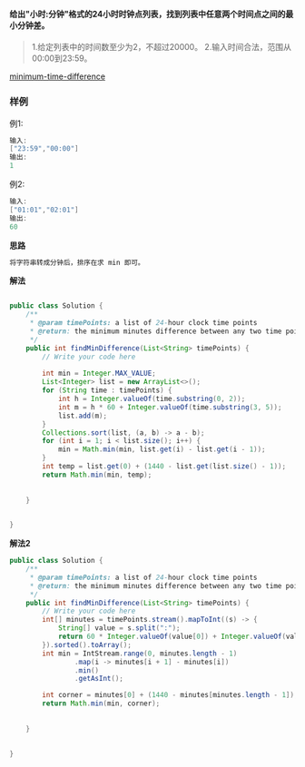 #### 给出"小时:分钟"格式的24小时时钟点列表，找到列表中任意两个时间点之间的最小**分钟**差。

> 1.给定列表中的时间数至少为2，不超过20000。
> 2.输入时间合法，范围从00:00到23:59。



[minimum-time-difference](https://www.lintcode.com/problem/minimum-time-difference/description)

### **样例**

例1:

```java
输入:
["23:59","00:00"]
输出:
1
```

例2:

```java
输入:
["01:01","02:01"]
输出:
60
```



**思路**

```java
将字符串转成分钟后，排序在求 min 即可。
```



**解法**

```java

public class Solution {
    /**
     * @param timePoints: a list of 24-hour clock time points
     * @return: the minimum minutes difference between any two time points in the list
     */
    public int findMinDifference(List<String> timePoints) {
        // Write your code here
        
        int min = Integer.MAX_VALUE;
        List<Integer> list = new ArrayList<>();
        for (String time : timePoints) {
            int h = Integer.valueOf(time.substring(0, 2));
            int m = h * 60 + Integer.valueOf(time.substring(3, 5));
            list.add(m);
        }
        Collections.sort(list, (a, b) -> a - b);
        for (int i = 1; i < list.size(); i++) {
            min = Math.min(min, list.get(i) - list.get(i - 1));
        }
        int temp = list.get(0) + (1440 - list.get(list.size() - 1));
        return Math.min(min, temp);
      
       
    }

   
}
```





**解法2**

```java
public class Solution {
    /**
     * @param timePoints: a list of 24-hour clock time points
     * @return: the minimum minutes difference between any two time points in the list
     */
    public int findMinDifference(List<String> timePoints) {
        // Write your code here
        int[] minutes = timePoints.stream().mapToInt((s) -> {
            String[] value = s.split(":");
            return 60 * Integer.valueOf(value[0]) + Integer.valueOf(value[1]);
        }).sorted().toArray();
        int min = IntStream.range(0, minutes.length - 1)
                .map(i -> minutes[i + 1] - minutes[i])
                .min()
                .getAsInt();

        int corner = minutes[0] + (1440 - minutes[minutes.length - 1]);
        return Math.min(min, corner);
      
       
    }

   
}
```

